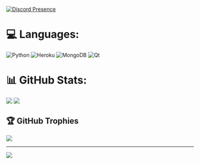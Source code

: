 [![Discord Presence](https://lanyard.cnrad.dev/api/1081547609979756596?borderRadius=10px&idleMessage=Vietnamese&Student)](https://discord.com/users/1081547609979756596)

# 💻 Languages:
![Python](https://img.shields.io/badge/python-3670A0?style=for-the-badge&logo=python&logoColor=ffdd54) ![Heroku](https://img.shields.io/badge/heroku-%23430098.svg?style=for-the-badge&logo=heroku&logoColor=white) ![MongoDB](https://img.shields.io/badge/MongoDB-%234ea94b.svg?style=for-the-badge&logo=mongodb&logoColor=white) ![Qt](https://img.shields.io/badge/Qt-%23217346.svg?style=for-the-badge&logo=Qt&logoColor=white)
# 📊 GitHub Stats:
![](https://github-readme-stats.vercel.app/api?username=Lynx-1ST&theme=omni&hide_border=false&include_all_commits=true&count_private=false) 
![](https://github-readme-stats.vercel.app/api/top-langs/?username=Lynx-1ST&theme=omni&hide_border=false&include_all_commits=true&count_private=false&layout=compact)

## 🏆 GitHub Trophies
![](https://github-profile-trophy.vercel.app/?username=Lynx-1ST&theme=radical&no-frame=false&no-bg=true&margin-w=4)

---
[![](https://visitcount.itsvg.in/api?id=Lynx1ST&label=Profile%20Views&color=8&icon=2&pretty=true)](https://visitcount.itsvg.in)

<!-- Proudly created with GPRM ( https://gprm.itsvg.in ) -->
